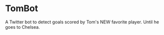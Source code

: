 # TomBot
A Twitter bot to detect goals scored by Tom's NEW favorite player. Until he goes to Chelsea.
